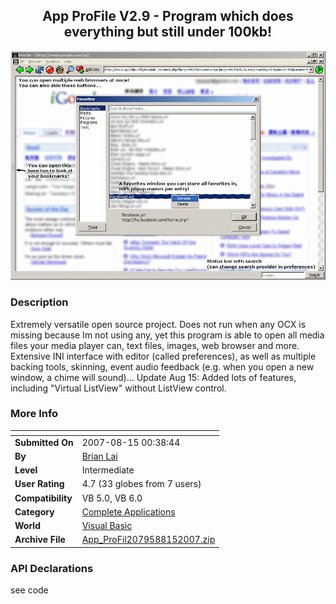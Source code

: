 ﻿<div align="center">

## App ProFile V2\.9 \- Program which does everything but still under 100kb\!

<img src="PIC200781594791371.gif">
</div>

### Description

Extremely versatile open source project. Does not run when any OCX is missing because Im not using any, yet this program is able to open all media files your media player can, text files, images, web browser and more. Extensive INI interface with editor (called preferences), as well as multiple backing tools, skinning, event audio feedback (e.g. when you open a new window, a chime will sound)... Update Aug 15: Added lots of features, including "Virtual ListView" without ListView control.
 
### More Info
 


<span>             |<span>
---                |---
**Submitted On**   |2007-08-15 00:38:44
**By**             |[Brian Lai](https://github.com/Planet-Source-Code/PSCIndex/blob/master/ByAuthor/brian-lai.md)
**Level**          |Intermediate
**User Rating**    |4.7 (33 globes from 7 users)
**Compatibility**  |VB 5\.0, VB 6\.0
**Category**       |[Complete Applications](https://github.com/Planet-Source-Code/PSCIndex/blob/master/ByCategory/complete-applications__1-27.md)
**World**          |[Visual Basic](https://github.com/Planet-Source-Code/PSCIndex/blob/master/ByWorld/visual-basic.md)
**Archive File**   |[App\_ProFil2079588152007\.zip](https://github.com/Planet-Source-Code/brian-lai-app-profile-v2-9-program-which-does-everything-but-still-under-100kb__1-68799/archive/master.zip)

### API Declarations

see code





